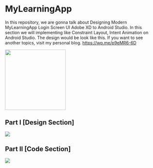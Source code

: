 # MyLearningApp

In this repository, we are gonna talk about Designing Modern MyLearningApp Login Screen UI Adobe XD to Android Studio. In this section we will implementing like Constraint Layout, Intent Animation on Android Studio. The design would be look like this. If you want to see another topics, visit my personal blog. https://wp.me/p9eMR6-6D

<img src="https://cdn.dribbble.com/users/2132553/screenshots/6779657/mylearningapp.png" width="200;"/>

## Part I [Design Section]
<a href="https://youtu.be/zeWnDlcNjQU" target="_blank"><img src="https://img.youtube.com/vi/zeWnDlcNjQU/maxresdefault.jpg"/></a>

## Part II [Code Section]
<a href="https://youtu.be/6jVedb2c-c8" target="_blank"><img src="https://img.youtube.com/vi/6jVedb2c-c8/maxresdefault.jpg"/></a>
